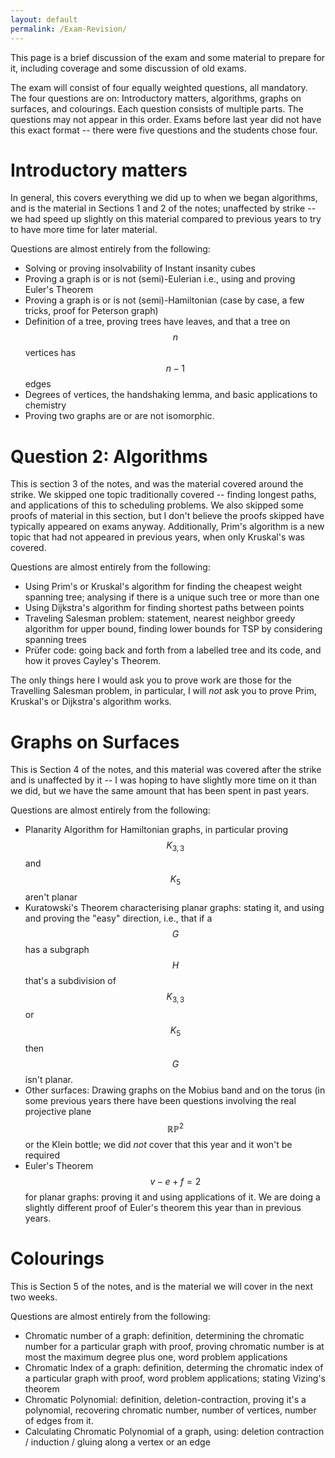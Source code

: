 ```yaml
---
layout: default
permalink: /Exam-Revision/
---
```


This page is a brief discussion of the exam and some material to prepare for it, including coverage and some discussion of old exams.

The exam will consist of four equally weighted questions, all mandatory.  The four questions are on: Introductory matters, algorithms, graphs on surfaces, and colourings.  Each question consists of multiple parts.  The questions may not appear in this order.  Exams before last year did not have this exact format -- there were five questions and the students chose four.


Introductory matters
====
In general, this covers everything we did up to when we began algorithms, and is the material in Sections 1 and 2 of the notes; unaffected by strike -- we had speed up slightly on this material compared to previous years to try to have more time for later material. 

Questions are almost entirely from the following:
 - Solving or proving insolvability of Instant insanity cubes
 - Proving a graph is or is not (semi)-Eulerian i.e., using and proving Euler's Theorem
 - Proving a graph is or is not (semi)-Hamiltonian (case by case, a few tricks, proof for Peterson graph)
 - Definition of a tree, proving trees have leaves, and that a tree on $$n$$ vertices has $$n-1$$ edges
- Degrees of vertices, the handshaking lemma, and basic applications to chemistry
 - Proving two graphs are or are not isomorphic.



Question 2: Algorithms
====

This is section 3 of the notes, and was the material covered around the strike.  We skipped one topic traditionally covered -- finding longest paths, and applications of this to scheduling problems.  We also skipped some proofs of material in this section, but I don't believe the proofs skipped have typically appeared on exams anyway. Additionally, Prim's algorithm is a new topic that had not appeared in previous years, when only Kruskal's was covered.

Questions are almost entirely from the following:
 - Using Prim's or Kruskal's algorithm for finding the cheapest weight spanning tree; analysing if there is a unique such tree or more than one
 - Using Dijkstra's algorithm for finding shortest paths between points
 - Traveling Salesman problem: statement, nearest neighbor greedy algorithm for upper bound, finding lower bounds for TSP by considering spanning trees
  - Prüfer code: going back and forth from a labelled tree and its code, and how it proves Cayley's Theorem.

The only things here I would ask you to prove work are those for the Travelling Salesman problem, in particular, I will *not* ask you to prove Prim, Kruskal's or Dijkstra's algorithm works.

Graphs on Surfaces
===
This is Section 4 of the notes, and this material was covered after the strike and is unaffected by it -- I was hoping to have slightly more time on it than we did, but we have the same amount that has been spent in past years. 

Questions are almost entirely from the following:
 - Planarity Algorithm for Hamiltonian graphs, in particular proving $$K_{3,3}$$ and $$K_5$$ aren't planar
 - Kuratowski's Theorem characterising planar graphs: stating it, and using and proving the "easy" direction, i.e., that if a $$G$$ has a subgraph $$H$$ that's a subdivision of $$K_{3,3}$$ or $$K_5$$ then $$G$$ isn't planar.
 - Other surfaces: Drawing graphs on the Mobius band and on the torus (in some previous years there have been questions involving the real projective plane $$\mathbb{RP}^2$$ or the Klein bottle; we did *not* cover that this year and it won't be required
 - Euler's Theorem $$v-e+f=2$$ for planar graphs: proving it and using applications of it.  We are doing a slightly different proof of Euler's theorem this year than in previous years.


Colourings
===

This is Section 5 of the notes, and is the material we will cover in the next two weeks.

Questions are almost entirely from the following:
 - Chromatic number of a graph: definition, determining the chromatic number for a particular graph with proof, proving chromatic number is at most the maximum degree plus one, word problem applications
 - Chromatic Index of a graph: definition, determing the chromatic index of a particular graph with proof, word problem applications; stating Vizing's theorem
 - Chromatic Polynomial: definition, deletion-contraction, proving it's a polynomial, recovering chromatic number, number of vertices, number of edges from it.
 - Calculating Chromatic Polynomial of a graph, using: deletion contraction / induction / gluing along a vertex or an edge

